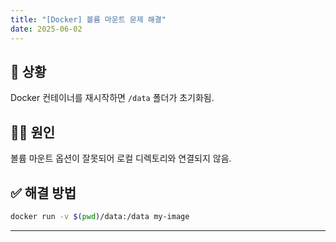 ```yaml
---
title: "[Docker] 볼륨 마운트 문제 해결"
date: 2025-06-02
---
```


## 🧵 상황
Docker 컨테이너를 재시작하면 `/data` 폴더가 초기화됨.

## 🕵️‍♂️ 원인
볼륨 마운트 옵션이 잘못되어 로컬 디렉토리와 연결되지 않음.

## ✅ 해결 방법
```bash
docker run -v $(pwd)/data:/data my-image
```

---
